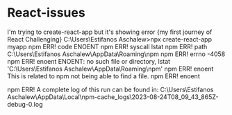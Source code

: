 # React-issues
I'm trying to create-react-app but it's showing error {my first journey of React Challenging}
C:\Users\Estifanos Aschalew>npx create-react-app myapp
npm ERR! code ENOENT
npm ERR! syscall lstat
npm ERR! path C:\Users\Estifanos Aschalew\AppData\Roaming\npm
npm ERR! errno -4058
npm ERR! enoent ENOENT: no such file or directory, lstat 'C:\Users\Estifanos Aschalew\AppData\Roaming\npm'
npm ERR! enoent This is related to npm not being able to find a file.
npm ERR! enoent

npm ERR! A complete log of this run can be found in: C:\Users\Estifanos Aschalew\AppData\Local\npm-cache\_logs\2023-08-24T08_09_43_865Z-debug-0.log
